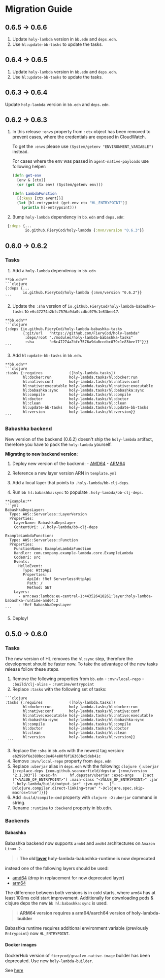 # Migration Guide

## 0.6.5 -> 0.6.6
1. Update `holy-lambda` version in `bb.edn` and `deps.edn`.
2. Use `hl:update-bb-tasks` to update the tasks.

## 0.6.4 -> 0.6.5
1. Update `holy-lambda` version in `bb.edn` and `deps.edn`.
2. Use `hl:update-bb-tasks` to update the tasks.

## 0.6.3 -> 0.6.4
Update `holy-lambda` version in `bb.edn` and `deps.edn`.

## 0.6.2 -> 0.6.3
  1. In this release `:envs` property from `:ctx` object has been removed to prevent cases, where the credentials are exposed in CloudWatch.
  
     To get the `:envs` please use `(System/getenv "ENVIRONMENT_VARIABLE")` instead. 

     For cases where the env was passed in `agent-native-payloads` use following helper:

     ```clojure
     (defn get-env
       [env & [ctx]]
       (or (get ctx env) (System/getenv env)))
     ```

     ```clojure
     (defn LambdaFunction
       [{:keys [ctx event]}]
       (let [hl-entrypoint (get-env ctx "HL_ENTRYPOINT")]
         (println hl-entrypoint)))
     ```
     
   2. Bump `holy-lambda` dependency in `bb.edn` and `deps.edn`:
   ```clojure
    {:deps {...
            io.github.FieryCod/holy-lambda {:mvn/version "0.6.3"}}
   ```
  
  
## 0.6.0 -> 0.6.2
### Tasks
  1. Add a `holy-lambda` dependency in `bb.edn`
  
    **bb.edn**
    ```clojure
    {:deps {...
            io.github.FieryCod/holy-lambda {:mvn/version "0.6.2"}}
    ```
  
  2. Update the `:sha` version of `io.github.FieryCod/holy-lambda-babashka-tasks` to `e6c47274a2bfc7576a9da0ccdbc079c1e83bee17`.
  
    **bb.edn**
    ```clojure
    {:deps {io.github.FieryCod/holy-lambda-babashka-tasks
            {:git/url   "https://github.com/FieryCod/holy-lambda"
             :deps/root "./modules/holy-lambda-babashka-tasks"
             :sha       "e6c47274a2bfc7576a9da0ccdbc079c1e83bee17"}}}
    ```
  
  3. Add `hl:update-bb-tasks` in `bb.edn`.
  
    **bb.edn**
    ```clojure
    :tasks {:requires            ([holy-lambda.tasks])
            hl:docker:run        holy-lambda.tasks/hl:docker:run
            hl:native:conf       holy-lambda.tasks/hl:native:conf
            hl:native:executable holy-lambda.tasks/hl:native:executable
            hl:babashka:sync     holy-lambda.tasks/hl:babashka:sync
            hl:compile           holy-lambda.tasks/hl:compile
            hl:doctor            holy-lambda.tasks/hl:doctor
            hl:clean             holy-lambda.tasks/hl:clean
            hl:update-bb-tasks   holy-lambda.tasks/hl:update-bb-tasks
            hl:version           holy-lambda.tasks/hl:version}}
    ```

### Babashka backend
  New version of the backend (0.6.2) doesn't ship the `holy-lambda` artifact, therefore you have to pack the `holy-lambda` yourself.
  
  **Migrating to new backend version:**
  
  1. Deploy new version of the backend:
    - [AMD64](https://serverlessrepo.aws.amazon.com/applications/eu-central-1/443526418261/holy-lambda-babashka-runtime-amd64)
    - [ARM64](https://serverlessrepo.aws.amazon.com/applications/eu-central-1/443526418261/holy-lambda-babashka-runtime-arm64)
    
  2. Reference a new layer version ARN in `template.yml`
  3. Add a local layer that points to `.holy-lambda/bb-clj-deps`.
  4. Run `bb hl:babashka:sync` to populate `.holy-lambda/bb-clj-deps`.
    
    **Example:**
    ```yml
    BabashkaDepsLayer:
      Type: AWS::Serverless::LayerVersion
      Properties:
        LayerName: BabashkaDepsLayer
        ContentUri: ./.holy-lambda/bb-clj-deps

    ExampleLambdaFunction:
      Type: AWS::Serverless::Function
      Properties:
        FunctionName: ExampleLambdaFunction
        Handler: com.company.example-lambda.core.ExampleLambda
        CodeUri: src
        Events:
          HelloEvent:
            Type: HttpApi
            Properties:
              ApiId: !Ref ServerlessHttpApi
              Path: /
              Method: GET
        Layers:
          - arn:aws:lambda:eu-central-1:443526418261:layer:holy-lambda-babashka-runtime-amd64:3
          - !Ref BabashkaDepsLayer 
    ```
  5. Deploy!

## 0.5.0 -> 0.6.0
### Tasks
  The new version of HL removes the `hl:sync` step, therefore the development should be faster now.
  To take the advantage of the new tasks release follow these steps.

  1. Remove the following properties from `bb.edn`
    - `:mvn/local-repo`
    - `:build/clj-alias`
    - `:runtime/entrypoint`
  2. Replace `:tasks` with the following set of tasks:
  
    ```clojure
    :tasks {:requires            ([holy-lambda.tasks])
            hl:docker:run        holy-lambda.tasks/hl:docker:run
            hl:native:conf       holy-lambda.tasks/hl:native:conf
            hl:native:executable holy-lambda.tasks/hl:native:executable
            hl:babashka:sync     holy-lambda.tasks/hl:babashka:sync
            hl:compile           holy-lambda.tasks/hl:compile
            hl:doctor            holy-lambda.tasks/hl:doctor
            hl:clean             holy-lambda.tasks/hl:clean
            hl:version           holy-lambda.tasks/hl:version}}
     ``` 
     
   3. Replace the `:sha` in `bb.edn` with the newest tag version: `eb299bf6e380bcc8e484e80f8f16363bc5deb41c`
   4. Remove `:mvn/local-repo` property from `deps.edn`
   5. Replace `:uberjar` alias in `deps.edn` with the following:
    ```clojure
    {:uberjar {:replace-deps {com.github.seancorfield/depstar {:mvn/version "2.1.303"}}
                :exec-fn      hf.depstar/uberjar
                :exec-args    {:aot        ["<VALUE_OF_ENTRYPOINT>"]
                              :main-class "<VALUE_OF_ENTRYPOINT>"
                              :jar        ".holy-lambda/build/output.jar"
                              :jvm-opts   ["-Dclojure.compiler.direct-linking=true"
                                            "-Dclojure.spec.skip-macros=true"]}}}
    ```
   6. Add `:build/compile-cmd` property with `clojure -X:uberjar` command in string.
   7. Rename `:runtime` to `:backend` property in bb.edn.

### Backends
#### Babashka
Babashka backend now supports `arm64` and `amd64` architectures on `Amazon Linux 2`. 
> :information_source: **The old [layer](https://serverlessrepo.aws.amazon.com/applications/eu-central-1/443526418261/holy-lambda-babashka-runtime) holy-lambda-babashka-runtime is now deprecated**

instead one of the following layers should be used:
  - [amd64](https://serverlessrepo.aws.amazon.com/applications/eu-central-1/443526418261/holy-lambda-babashka-runtime-amd64) (drop in replacement for now deprecated layer)
  - [arm64](https://serverlessrepo.aws.amazon.com/applications/eu-central-1/443526418261/holy-lambda-babashka-runtime-arm64)

The difference between both versions is in cold starts, where `arm64` has at least 100ms cold start improvement.
Additionally for downloading pods & clojure deps the new `bb hl:babashka:sync` is used. 
  
  > :information_source: **ARM64 version requires a arm64/aarch64 version of holy-lambda-builder**
  

Babashka runtime requires additional environment variable (previously `Entrypoint`) now `HL_ENTRYPOINT`.
  
#### Docker images 
DockerHub version of `fierycod/graalvm-native-image` builder has been deprecated. 
Use new `holy-lambda-builder`. 

See [here](https://github.com/FieryCod/holy-lambda/pkgs/container/holy-lambda-builder)


